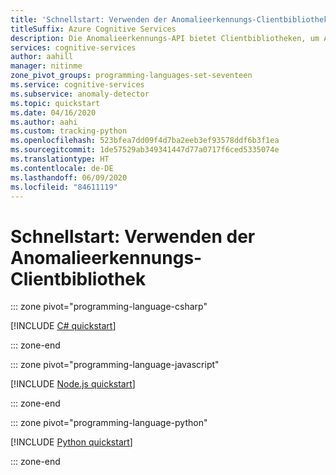 ```yaml
---
title: 'Schnellstart: Verwenden der Anomalieerkennungs-Clientbibliothek'
titleSuffix: Azure Cognitive Services
description: Die Anomalieerkennungs-API bietet Clientbibliotheken, um Anomalien in Ihren Datenreihen in Batchform oder in Streamingdaten zu erkennen.
services: cognitive-services
author: aahill
manager: nitinme
zone_pivot_groups: programming-languages-set-seventeen
ms.service: cognitive-services
ms.subservice: anomaly-detector
ms.topic: quickstart
ms.date: 04/16/2020
ms.author: aahi
ms.custom: tracking-python
ms.openlocfilehash: 523bfea7dd09f4d7ba2eeb3ef93578ddf6b3f1ea
ms.sourcegitcommit: 1de57529ab349341447d77a0717f6ced5335074e
ms.translationtype: HT
ms.contentlocale: de-DE
ms.lasthandoff: 06/09/2020
ms.locfileid: "84611119"
---
```

# <a name="quickstart-use-the-anomaly-detector-client-library"></a>Schnellstart: Verwenden der Anomalieerkennungs-Clientbibliothek

::: zone pivot="programming-language-csharp"

[!INCLUDE [C# quickstart](../includes/quickstarts/anomaly-detector-client-library-csharp.md)]

::: zone-end

::: zone pivot="programming-language-javascript"

[!INCLUDE [Node.js quickstart](../includes/quickstarts/anomaly-detector-client-library-javascript.md)]

::: zone-end

::: zone pivot="programming-language-python"

[!INCLUDE [Python quickstart](../includes/quickstarts/anomaly-detector-client-library-python.md)]

::: zone-end
